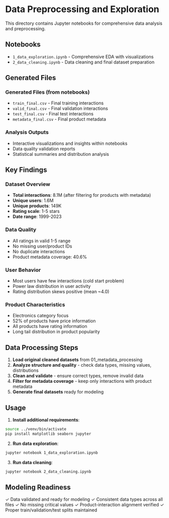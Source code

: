 # Data Preprocessing and Exploration

This directory contains Jupyter notebooks for comprehensive data analysis and preprocessing.

## Notebooks

- `1_data_exploration.ipynb` - Comprehensive EDA with visualizations
- `2_data_cleaning.ipynb` - Data cleaning and final dataset preparation

## Generated Files

### Generated Files (from notebooks)
- `train_final.csv` - Final training interactions
- `valid_final.csv` - Final validation interactions  
- `test_final.csv` - Final test interactions
- `metadata_final.csv` - Final product metadata

### Analysis Outputs
- Interactive visualizations and insights within notebooks
- Data quality validation reports
- Statistical summaries and distribution analysis

## Key Findings

### Dataset Overview
- **Total interactions**: 8.1M (after filtering for products with metadata)
- **Unique users**: 1.6M  
- **Unique products**: 149K
- **Rating scale**: 1-5 stars
- **Date range**: 1999-2023

### Data Quality  
- All ratings in valid 1-5 range
- No missing user/product IDs
- No duplicate interactions
- Product metadata coverage: 40.6%

### User Behavior
- Most users have few interactions (cold start problem)
- Power law distribution in user activity
- Rating distribution skews positive (mean ~4.0)

### Product Characteristics
- Electronics category focus
- 52% of products have price information
- All products have rating information
- Long tail distribution in product popularity

## Data Processing Steps

1. **Load original cleaned datasets** from 01_metadata_processing
2. **Analyze structure and quality** - check data types, missing values, distributions
3. **Clean and validate** - ensure correct types, remove invalid data
4. **Filter for metadata coverage** - keep only interactions with product metadata
5. **Generate final datasets** ready for modeling

## Usage

1. **Install additional requirements**:
```bash
source ../venv/bin/activate
pip install matplotlib seaborn jupyter
```

2. **Run data exploration**:
```bash
jupyter notebook 1_data_exploration.ipynb
```

3. **Run data cleaning**:
```bash
jupyter notebook 2_data_cleaning.ipynb
```

## Modeling Readiness

✓ Data validated and ready for modeling
✓ Consistent data types across all files
✓ No missing critical values
✓ Product-interaction alignment verified
✓ Proper train/validation/test splits maintained